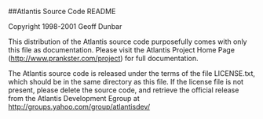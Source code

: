 ##Atlantis Source Code README

Copyright 1998-2001 Geoff Dunbar

This distribution of the Atlantis source code purposefully comes with
only this file as documentation. Please visit the Atlantis Project Home
Page (http://www.prankster.com/project) for full documentation.

The Atlantis source code is released under the terms of the file
LICENSE.txt, which should be in the same directory as this file. If the
license file is not present, please delete the source code, and retrieve the
official release from the Atlantis Development Egroup at
http://groups.yahoo.com/group/atlantisdev/
